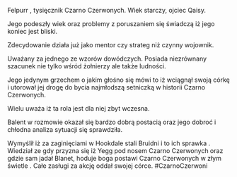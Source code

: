 Felpurr , tysięcznik Czarno Czerwonych. Wiek starczy, ojciec Qaisy.

Jego podeszły wiek oraz problemy z poruszaniem się świadczą iż jego koniec jest bliski.

Zdecydowanie działa już jako mentor czy strateg niż czynny wojownik.

Uważany za jednego ze wzorów dowódczych. Posiada niezrównany szacunek nie tylko wśród żołnierzy ale także ludności.

Jego jedynym grzechem o jakim głośno się mówi to iż wciągnął swoją córkę i utorował jej drogę do bycia najmłodszą setniczką w historii Czarno Czerwonych.

Wielu uważa iż ta rola jest dla niej zbyt wczesna.

Balent w rozmowie okazał się bardzo dobrą postacią oraz jego dobroć i chłodna analiza sytuacji się sprawdziła.

Wymyślił iż za zaginięciami w Hookdale stali Bruidni i to ich sprawka . Wiedział ze gdy przyzna się iż Yegg pod nosem Czarno Czerwonych oraz gdzie sam jadał Blanet, hoduje boga postawi Czarno Czerwonych w złym świetle . Całe zasługi za akcję oddał swojej córce.
#CzarnoCzerwoni 